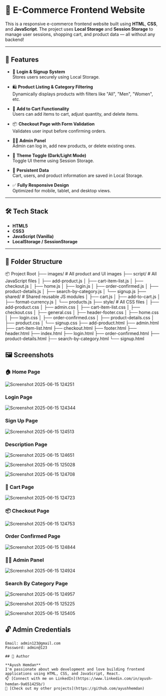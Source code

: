 # 🛒 E-Commerce Frontend Website

This is a responsive e-commerce frontend website built using **HTML**, **CSS**, and **JavaScript**. The project uses **Local Storage** and **Session Storage** to manage user sessions, shopping cart, and product data — all without any backend!

---

## 🚀 Features

- 🔐 **Login & Signup System**  
  Stores users securely using Local Storage.

- 🛍️ **Product Listing & Category Filtering**  
  Dynamically displays products with filters like "All", "Men", "Women", etc.

- 🛒 **Add to Cart Functionality**  
  Users can add items to cart, adjust quantity, and delete items.

- 📦 **Checkout Page with Form Validation**  
  Validates user input before confirming orders.

- 👨‍💼 **Admin Panel**  
  Admin can log in, add new products, or delete existing ones.

- 🎨 **Theme Toggle (Dark/Light Mode)**  
  Toggle UI theme using Session Storage.

- 🧠 **Persistent Data**  
  Cart, users, and product information are saved in Local Storage.

- ✅ **Fully Responsive Design**  
  Optimized for mobile, tablet, and desktop views.

---

## 🛠️ Tech Stack

- **HTML5**
- **CSS3**
- **JavaScript (Vanilla)**
- **LocalStorage / SessionStorage**

---


## 📁 Folder Structure

📦 Project Root
├── images/ # All product and UI images
├── script/ # All JavaScript files
│ ├── add-product.js
│ ├── cart-item-list.js
│ ├── checkout.js
│ ├── home.js
│ ├── login.js
│ ├── order-confirmed.js
│ ├── product-details.js
│ ├── search-by-category.js
│ └── signup.js
├── shared/ # Shared reusable JS modules
│ ├── cart.js
│ ├── add-to-cart.js
│ ├── format-currency.js
│ └── products.js
├── style/ # All CSS files
│ ├── add-product.css
│ ├── admin.css
│ ├── cart-item-list.css
│ ├── checkout.css
│ ├── general.css
│ ├── header-footer.css
│ ├── home.css
│ ├── login.css
│ ├── order-confirmed.css
│ ├── product-details.css
│ ├── product.css
│ └── signup.css
├── add-product.html
├── admin.html
├── cart-item-list.html
├── checkout.html
├── footer.html
├── header.html
├── index.html
├── login.html
├── order-confirmed.html
├── product-details.html
├── search-by-category.html
└── signup.html

## 🖼️ Screenshots

### 🏠 Home Page
![Screenshot 2025-06-15 124251](https://github.com/user-attachments/assets/372e23b9-85e4-49e4-8898-31fe48422a20)


### Login Page
![Screenshot 2025-06-15 124344](https://github.com/user-attachments/assets/ba208c5b-e9b4-4c02-be74-c1064296dd46)


### Sign Up Page
![Screenshot 2025-06-15 124513](https://github.com/user-attachments/assets/1d98c5b3-8cb7-4d33-940b-f2ab20aa6ee8)


### Description Page

![Screenshot 2025-06-15 124651](https://github.com/user-attachments/assets/4aa3970c-e618-45fc-9d13-f70b772f2c5d)

![Screenshot 2025-06-15 125028](https://github.com/user-attachments/assets/243a2726-1bdb-4494-94eb-9aa63dbc8041)


![Screenshot 2025-06-15 124708](https://github.com/user-attachments/assets/60191689-d83b-41ea-aef8-fb3484cb7d3c)


### 🛒 Cart Page
![Screenshot 2025-06-15 124723](https://github.com/user-attachments/assets/57706781-8c2c-4851-8856-1095548875c3)


### 📦 Checkout Page
![Screenshot 2025-06-15 124753](https://github.com/user-attachments/assets/22f988df-b34f-42eb-8801-81aed362dfe8)


 ### Order Confirmed Page
![Screenshot 2025-06-15 124844](https://github.com/user-attachments/assets/f71cf182-69c3-4474-8587-9458e2a6484c)


### 🧑‍💼 Admin Panel
![Screenshot 2025-06-15 124924](https://github.com/user-attachments/assets/8f99d20a-4e6e-471f-993d-eb915624312a)

### Search By Category Page
![Screenshot 2025-06-15 124957](https://github.com/user-attachments/assets/0bb6d606-c2da-472f-9859-2f92c195c7df)

![Screenshot 2025-06-15 125225](https://github.com/user-attachments/assets/70fd575a-e802-47b9-b995-f0578546b28a)

![Screenshot 2025-06-15 125405](https://github.com/user-attachments/assets/9d28abaf-4860-4522-883e-3f53eaacdc58)

## 🔓 Admin Credentials

```text
Email: admin123@gmail.com  
Password: admin@123

## 🙌 Author

**Ayush Hemdan**  
I'm passionate about web development and love building frontend applications using HTML, CSS, and JavaScript, React.  
📫 [Connect with me on LinkedIn](https://www.linkedin.com/in/ayush-hemdan-9a651425b/)  
📁 [Check out my other projects](https://github.com/ayushhemdan)

